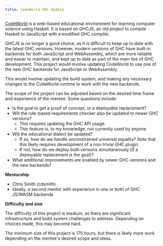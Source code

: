 ```yaml
---
title: CodeWorld GHC Update
---
```


[CodeWorld](https://github.com/google/codeworld/) is a web-based educational environment for learning computer science using Haskell. It is based on GHCJS, an old project to compile Haskell to JavaScript with a modified GHC compiler.

GHCJS is no longer a good choice, as it is difficult to keep up to date with the latest GHC versions.  However, modern versions of GHC have built-in backends for both JavaScript and WebAssembly, which are more reliable and easier to maintain, and kept up to date as part of the main line of GHC development. This project would involve updating CodeWorld to use one of the new GHC backends for JavaScript or WebAssembly.

This would involve updating the build system, and making any necessary changes to the CodeWorld runtime to work with the new backends.

The scope of the project can be adjusted based on the desired time frame and experience of the mentee.  Some questions include:

- Is the goal to get a proof of concept, or a deployable replacement?
- Will the rule-based requirements checker also be updated to newer GHC versions?
    - This requires updating the GHC API usage.
    - This feature is, to my knowledge, not currently used by anyone.
- Will the educational dialect be updated?
    - If so, how do we handle unconstrained universal equality? Note that this likely requires development of a non-trivial GHC plugin.
    - If not, how do we deploy both versions simultaneously (if a deployable replacement is the goal)?
- What additional improvements are enabled by newer GHC versions and the new backends?

**Mentorship**

- Chris Smith (cdsmith)
- Ideally, a second mentor with experience in one or both of GHC JS/WASM backends

**Difficulty and size**

The difficulty of this project is medium, as there are significant infrastructure and build system challenges to address.  Depending on choices made, this may become hard.

The minimum size of this project is 175 hours, but there is likely more work depending on the mentee's desired scope and ideas.
